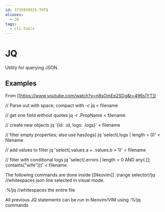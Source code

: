 ```yaml
---
id: 1735959925-THTQ
aliases:
  - JQ
tags:
  - cli-tools
---
```


# JQ

Utility for querying JSON.

## Examples
From [[https://www.youtube.com/watch?v=n8sOmEe2SDg&t=496s|YT]]


  // Parse out with space; compact with -c
  jq < filename

  // get one field without quotes
  jq -r .PropName < filename

  // create new objects
  jq '{id: .id, logs: .logs}' < filename

  // filter empty properties; also use has(logs)
  jq 'select(.logs | length > 0)' < filename

  // add values to filter
  jq 'select(.values.a + .values.b > 1)' < filename

  // filter with conditional logs
  jq 'select(.errors | length > 0 AND any(.[]; contains("wife")))' < filename

The following commands are done inside [[Neovim]]
  :(range selector)!jq   //whitespaces json line selected in visual mode. 

  :%!jq  //whitespaces the entire file

All previous JQ statements can be run in Neovim/VIM using :%!jq commands
